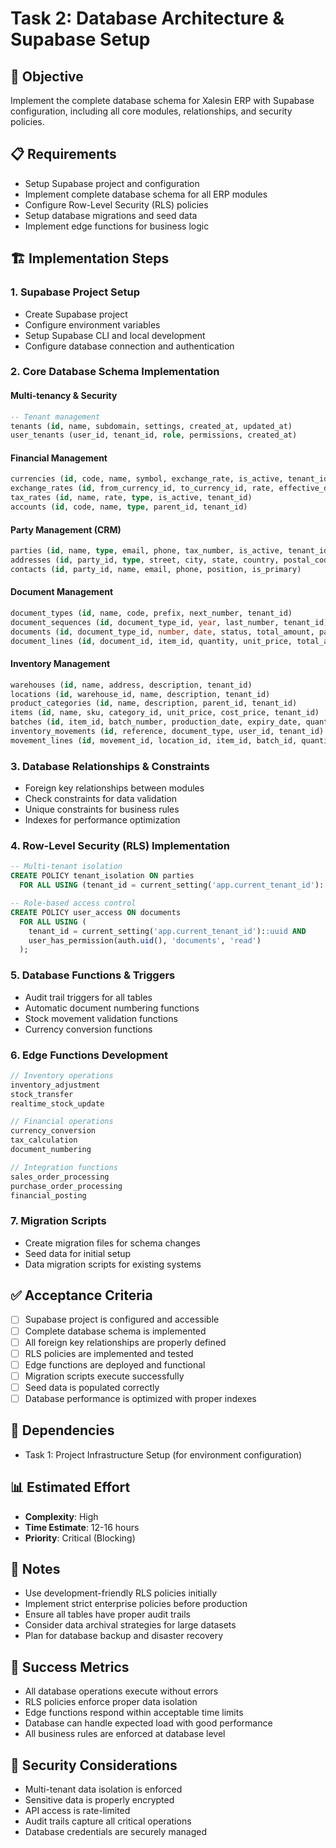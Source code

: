 # Task 2: Database Architecture & Supabase Setup

## 🎯 Objective
Implement the complete database schema for Xalesin ERP with Supabase configuration, including all core modules, relationships, and security policies.

## 📋 Requirements
- Setup Supabase project and configuration
- Implement complete database schema for all ERP modules
- Configure Row-Level Security (RLS) policies
- Setup database migrations and seed data
- Implement edge functions for business logic

## 🏗️ Implementation Steps

### 1. Supabase Project Setup
- Create Supabase project
- Configure environment variables
- Setup Supabase CLI and local development
- Configure database connection and authentication

### 2. Core Database Schema Implementation

#### Multi-tenancy & Security
```sql
-- Tenant management
tenants (id, name, subdomain, settings, created_at, updated_at)
user_tenants (user_id, tenant_id, role, permissions, created_at)
```

#### Financial Management
```sql
currencies (id, code, name, symbol, exchange_rate, is_active, tenant_id)
exchange_rates (id, from_currency_id, to_currency_id, rate, effective_date, tenant_id)
tax_rates (id, name, rate, type, is_active, tenant_id)
accounts (id, code, name, type, parent_id, tenant_id)
```

#### Party Management (CRM)
```sql
parties (id, name, type, email, phone, tax_number, is_active, tenant_id)
addresses (id, party_id, type, street, city, state, country, postal_code)
contacts (id, party_id, name, email, phone, position, is_primary)
```

#### Document Management
```sql
document_types (id, name, code, prefix, next_number, tenant_id)
document_sequences (id, document_type_id, year, last_number, tenant_id)
documents (id, document_type_id, number, date, status, total_amount, party_id, tenant_id)
document_lines (id, document_id, item_id, quantity, unit_price, total_amount)
```

#### Inventory Management
```sql
warehouses (id, name, address, description, tenant_id)
locations (id, warehouse_id, name, description, tenant_id)
product_categories (id, name, description, parent_id, tenant_id)
items (id, name, sku, category_id, unit_price, cost_price, tenant_id)
batches (id, item_id, batch_number, production_date, expiry_date, quantity)
inventory_movements (id, reference, document_type, user_id, tenant_id)
movement_lines (id, movement_id, location_id, item_id, batch_id, quantity, movement_type)
```

### 3. Database Relationships & Constraints
- Foreign key relationships between modules
- Check constraints for data validation
- Unique constraints for business rules
- Indexes for performance optimization

### 4. Row-Level Security (RLS) Implementation
```sql
-- Multi-tenant isolation
CREATE POLICY tenant_isolation ON parties
  FOR ALL USING (tenant_id = current_setting('app.current_tenant_id')::uuid);

-- Role-based access control
CREATE POLICY user_access ON documents
  FOR ALL USING (
    tenant_id = current_setting('app.current_tenant_id')::uuid AND
    user_has_permission(auth.uid(), 'documents', 'read')
  );
```

### 5. Database Functions & Triggers
- Audit trail triggers for all tables
- Automatic document numbering functions
- Stock movement validation functions
- Currency conversion functions

### 6. Edge Functions Development
```typescript
// Inventory operations
inventory_adjustment
stock_transfer
realtime_stock_update

// Financial operations
currency_conversion
tax_calculation
document_numbering

// Integration functions
sales_order_processing
purchase_order_processing
financial_posting
```

### 7. Migration Scripts
- Create migration files for schema changes
- Seed data for initial setup
- Data migration scripts for existing systems

## ✅ Acceptance Criteria
- [ ] Supabase project is configured and accessible
- [ ] Complete database schema is implemented
- [ ] All foreign key relationships are properly defined
- [ ] RLS policies are implemented and tested
- [ ] Edge functions are deployed and functional
- [ ] Migration scripts execute successfully
- [ ] Seed data is populated correctly
- [ ] Database performance is optimized with proper indexes

## 🔗 Dependencies
- Task 1: Project Infrastructure Setup (for environment configuration)

## 📊 Estimated Effort
- **Complexity**: High
- **Time Estimate**: 12-16 hours
- **Priority**: Critical (Blocking)

## 📝 Notes
- Use development-friendly RLS policies initially
- Implement strict enterprise policies before production
- Ensure all tables have proper audit trails
- Consider data archival strategies for large datasets
- Plan for database backup and disaster recovery

## 🎯 Success Metrics
- All database operations execute without errors
- RLS policies enforce proper data isolation
- Edge functions respond within acceptable time limits
- Database can handle expected load with good performance
- All business rules are enforced at database level

## 🔐 Security Considerations
- Multi-tenant data isolation is enforced
- Sensitive data is properly encrypted
- API access is rate-limited
- Audit trails capture all critical operations
- Database credentials are securely managed